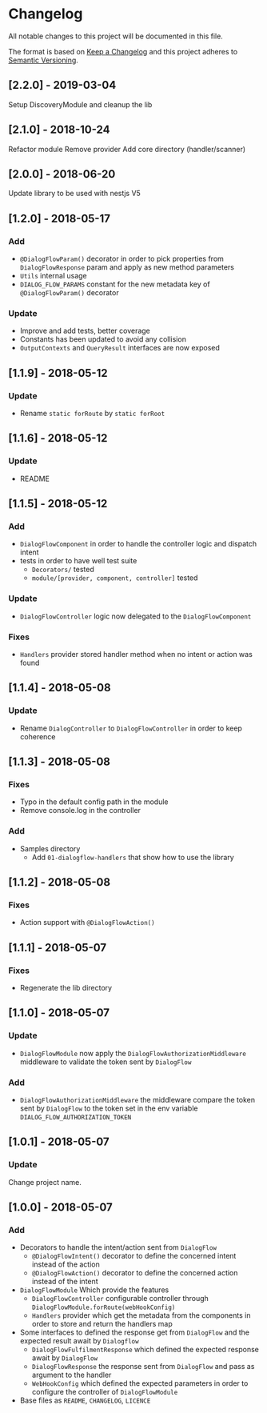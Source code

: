 # Changelog

All notable changes to this project will be documented in this file.

The format is based on [Keep a Changelog](http://keepachangelog.com/en/1.0.0/)
and this project adheres to [Semantic Versioning](http://semver.org/spec/v2.0.0.html).

## [2.2.0] - 2019-03-04

Setup DiscoveryModule and cleanup the lib

## [2.1.0] - 2018-10-24

Refactor module
Remove provider
Add core directory (handler/scanner)

## [2.0.0] - 2018-06-20

Update library to be used with nestjs V5

## [1.2.0] - 2018-05-17

### Add

* `@DialogFlowParam()` decorator in order to pick properties from `DialogFlowResponse` param and apply as new method parameters
* `Utils` internal usage
* `DIALOG_FLOW_PARAMS` constant for the new metadata key of `@DialogFlowParam()` decorator

### Update

* Improve and add tests, better coverage
* Constants has been updated to avoid any collision
* `OutputContexts` and `QueryResult` interfaces are now exposed

## [1.1.9] - 2018-05-12

### Update

* Rename `static forRoute` by `static forRoot`

## [1.1.6] - 2018-05-12

### Update

* README

## [1.1.5] - 2018-05-12

### Add

* `DialogFlowComponent` in order to handle the controller logic and dispatch intent
* tests in order to have well test suite
  * `Decorators/` tested
  * `module/[provider, component, controller]` tested
  
### Update

* `DialogFlowController` logic now delegated to the `DialogFlowComponent`

### Fixes

* `Handlers` provider stored handler method when no intent or action was found

## [1.1.4] - 2018-05-08

### Update

* Rename `DialogController` to `DialogFlowController` in order to keep coherence

## [1.1.3] - 2018-05-08

### Fixes

* Typo in the default config path in the module
* Remove console.log in the controller

### Add

* Samples directory
  * Add `01-dialogflow-handlers` that show how to use the library

## [1.1.2] - 2018-05-08

### Fixes

* Action support with `@DialogFlowAction()`

## [1.1.1] - 2018-05-07

### Fixes

* Regenerate the lib directory

## [1.1.0] - 2018-05-07

### Update

* `DialogFlowModule` now apply the `DialogFlowAuthorizationMiddleware` middleware to validate the token sent by `DialogFlow`

### Add

* `DialogFlowAuthorizationMiddleware` the middleware compare the token sent by `DialogFlow` to the token set in the env variable
`DIALOG_FLOW_AUTHORIZATION_TOKEN`

## [1.0.1] - 2018-05-07

### Update

Change project name.

## [1.0.0] - 2018-05-07

### Add

* Decorators to handle the intent/action sent from `DialogFlow`
  * `@DialogFlowIntent()` decorator to define the concerned intent instead of the action
  * `@DialogFlowAction()` decorator to define the concerned action instead of the intent
* `DialogFlowModule` Which provide the features
  * `DialogFlowController` configurable controller through `DialogFlowModule.forRoute(webHookConfig)`
  * `Handlers` provider which get the metadata from the components in order to store and return the handlers map
* Some interfaces to defined the response get from `DialogFlow` and the expected result await by `Dialogflow`
  * `DialogFlowFulfilmentResponse` which defined the expected response await by `DialogFlow`
  * `DialogFlowResponse` the response sent from `DialogFlow` and pass as argument to the handler
  * `WebHookConfig` which defined the expected parameters in order to configure the controller of `DialogFlowModule`
* Base files as `README`, `CHANGELOG`, `LICENCE`